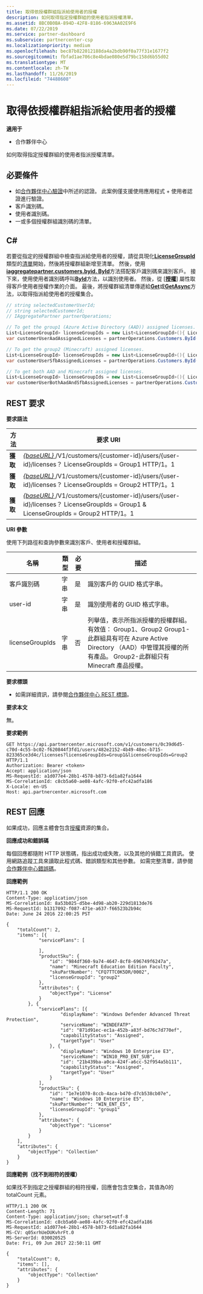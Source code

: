 ```yaml
---
title: 取得依授權群組指派給使用者的授權
description: 如何取得指定授權群組的使用者指派授權清單。
ms.assetid: 8BC0B0BA-894D-42F8-8186-6963AA02E9F6
ms.date: 07/22/2019
ms.service: partner-dashboard
ms.subservice: partnercenter-csp
ms.localizationpriority: medium
ms.openlocfilehash: bec87b822012188da4a2bdb90f0a77f31e1677f2
ms.sourcegitcommit: fbfad1ae706c8e4bdae080e5d79bc158d6b55d02
ms.translationtype: MT
ms.contentlocale: zh-TW
ms.lasthandoff: 11/26/2019
ms.locfileid: "74488608"
---
```

# <a name="get-licenses-assigned-to-a-user-by-license-group"></a>取得依授權群組指派給使用者的授權

**適用于**

- 合作夥伴中心

如何取得指定授權群組的使用者指派授權清單。

## <a name="span-idprerequisitesspan-idprerequisitesspan-idprerequisitesprerequisites"></a><span id="Prerequisites"/><span id="prerequisites"/><span id="PREREQUISITES"/>必要條件


- 如[合作夥伴中心驗證](partner-center-authentication.md)中所述的認證。 此案例僅支援使用應用程式 + 使用者認證進行驗證。
- 客戶識別碼。
- 使用者識別碼。
- 一或多個授權群組識別碼的清單。

## <a name="span-idc_span-idc_c"></a><span id="C_"/><span id="c_"/>C#


若要從指定的授權群組中檢查指派給使用者的授權，請從具現化[**LicenseGroupId**](https://docs.microsoft.com/dotnet/api/microsoft.store.partnercenter.models.licenses.licensegroupid)類型的[清單](https://docs.microsoft.com/dotnet/api/system.collections.generic.list-1)開始，然後將授權群組新增至清單。 然後，使用[**iaggregatepartner.customers.byid. ById**](https://docs.microsoft.com/dotnet/api/microsoft.store.partnercenter.customers.icustomercollection.byid)方法搭配客戶識別碼來識別客戶。 接下來，使用使用者識別碼呼叫[**ById**](https://docs.microsoft.com/dotnet/api/microsoft.store.partnercenter.customerusers.icustomerusercollection.byid)方法，以識別使用者。 然後，從 [[**授權**](https://docs.microsoft.com/dotnet/api/microsoft.store.partnercenter.customerusers.icustomeruser.licenses)] 屬性取得客戶使用者授權作業的介面。 最後，將授權群組清單傳遞給[**Get**](https://docs.microsoft.com/dotnet/api/microsoft.store.partnercenter.customerusers.icustomeruserlicensecollection.get)或[**GetAsync**](https://docs.microsoft.com/dotnet/api/microsoft.store.partnercenter.customerusers.icustomeruserlicensecollection.getasync)方法，以取得指派給使用者的授權集合。

``` csharp
// string selectedCustomerUserId;
// string selectedCustomerId;
// IAggregatePartner partnerOperations;

// To get the group1 (Azure Active Directory (AAD)) assigned licenses.
List<LicenseGroupId> licenseGroupIds = new List<LicenseGroupId>(){ LicenseGroupId.Group1 };
var customerUserAadAssignedLicenses = partnerOperations.Customers.ById(selectedCustomerId).Users.ById(selectedCustomerUserId).Licenses.Get(licenseGroupIds);

// To get the group2 (Minecraft) assigned licenses.
List<LicenseGroupId> licenseGroupIds = new List<LicenseGroupId>(){ LicenseGroupId.Group2 };
var customerUserSfbAssignedLicenses = partnerOperations.Customers.ById(selectedCustomerId).Users.ById(selectedCustomerUserId).Licenses.Get(licenseGroupIds);

// To get both AAD and Minecraft assigned licenses.
List<LicenseGroupId> licenseGroupIds = new List<LicenseGroupId>(){ LicenseGroupId.Group1, LicenseGroupId.Group2 };
var customerUserBothAadAndSfbAssignedLicenses = partnerOperations.Customers.ById(selectedCustomerId).Users.ById(selectedCustomerUserId).Licenses.Get(licenseGroupIds);
```

## <a name="span-id_requestspan-id_requestspan-id_request-rest-request"></a><span id="_Request"/><span id="_request"/><span id="_REQUEST"/> REST 要求

**要求語法**

| 方法  | 要求 URI                                                                                                                                            |
|---------|--------------------------------------------------------------------------------------------------------------------------------------------------------|
| **獲取** | [ *{baseURL}* ](partner-center-rest-urls.md)/V1/customers/{customer-id}/users/{user-id}/licenses？ LicenseGroupIds = Group1 HTTP/1。1                        |
| **獲取** | [ *{baseURL}* ](partner-center-rest-urls.md)/V1/customers/{customer-id}/users/{user-id}/licenses？ LicenseGroupIds = Group2 HTTP/1。1                        |
| **獲取** | [ *{baseURL}* ](partner-center-rest-urls.md)/V1/customers/{customer-id}/users/{user-id}/licenses？ LicenseGroupIds = Group1 & LicenseGroupIds = Group2 HTTP/1。1 |


**URI 參數**

使用下列路徑和查詢參數來識別客戶、使用者和授權群組。

| 名稱            | 類型   | 必要 | 描述                                                                                                                                                                                                                                                           |
|-----------------|--------|----------|-----------------------------------------------------------------------------------------------------------------------------------------------------------------------------------------------------------------------------------------------------------------------|
| 客戶識別碼     | 字串 | 是      | 識別客戶的 GUID 格式字串。                                                                                                                                                                                                                 |
| user-id         | 字串 | 是      | 識別使用者的 GUID 格式字串。                                                                                                                                                                                                                     |
| licenseGroupIds | 字串 | 否       | 列舉值，表示所指派授權的授權群組。 有效值： Group1、Group2 Group1-此群組具有可在 Azure Active Directory （AAD）中管理其授權的所有產品。 Group2-此群組只有 Minecraft 產品授權。 |

 

**要求標頭**

- 如需詳細資訊，請參閱[合作夥伴中心 REST 標頭](headers.md)。

**要求本文**

無。

**要求範例**

```http
GET https://api.partnercenter.microsoft.com/v1/customers/0c39d6d5-c70d-4c55-bc02-f620844f3fd1/users/482e2152-4b49-48ec-b715-823365ce3d4c/licenses?licenseGroupIds=Group1&licenseGroupIds=Group2 HTTP/1.1
Authorization: Bearer <token>
Accept: application/json
MS-RequestId: a1d077e4-28b1-4578-b873-6d1a82fa1644
MS-CorrelationId: c8cb5a60-ae08-4afc-92f0-efc42adfa186
X-Locale: en-US
Host: api.partnercenter.microsoft.com
```

## <a name="span-id_responsespan-id_responsespan-id_response-rest-response"></a><span id="_Response"/><span id="_response"/><span id="_RESPONSE"/> REST 回應

如果成功，回應主體會包含[授權](license-resources.md#license)資源的集合。

**回應成功和錯誤碼**

每個回應都隨附 HTTP 狀態碼，指出成功或失敗，以及其他的偵錯工具資訊。 使用網路追蹤工具來讀取此程式碼、錯誤類型和其他參數。 如需完整清單，請參閱[合作夥伴中心錯誤碼](error-codes.md)。

**回應範例**

```http
HTTP/1.1 200 OK
Content-Type: application/json
MS-CorrelationId: 8a53b025-d5be-4d98-ab20-229d1813de76
MS-RequestId: b1317092-f087-471e-a637-f66523b2b94c
Date: June 24 2016 22:00:25 PST

{
    "totalCount": 2,
    "items": [{
            "servicePlans": [

            ],
            "productSku": {
                "id": "984df360-9a74-4647-8cf8-696749f6247a",
                "name": "Minecraft Education Edition Faculty",
                "skuPartNumber": "CFQ7TTC0K5DR/0002",
                "licenseGroupId": "group2"
            },
            "attributes": {
                "objectType": "License"
            }
        }, {
            "servicePlans": [{
                    "displayName": "Windows Defender Advanced Threat Protection",
                    "serviceName": "WINDEFATP",
                    "id": "871d91ec-ec1a-452b-a83f-bd76c7d770ef",
                    "capabilityStatus": "Assigned",
                    "targetType": "User"
                }, {
                    "displayName": "Windows 10 Enterprise E3",
                    "serviceName": "WIN10_PRO_ENT_SUB",
                    "id": "21b439ba-a0ca-424f-a6cc-52f954a5b111",
                    "capabilityStatus": "Assigned",
                    "targetType": "User"
                }
            ],
            "productSku": {
                "id": "1e7e1070-8ccb-4aca-b470-d7cb538cb07e",
                "name": "Windows 10 Enterprise E5",
                "skuPartNumber": "WIN_ENT_E5",
                "licenseGroupId": "group1"
            },
            "attributes": {
                "objectType": "License"
            }
        }
    ],
    "attributes": {
        "objectType": "Collection"
    }
}
```

**回應範例（找不到相符的授權）**

如果找不到指定之授權群組的相符授權，回應會包含空集合，其值為0的 totalCount 元素。

```http
HTTP/1.1 200 OK
Content-Length: 71
Content-Type: application/json; charset=utf-8
MS-CorrelationId: c8cb5a60-ae08-4afc-92f0-efc42adfa186
MS-RequestId: a1d077e4-28b1-4578-b873-6d1a82fa1644
MS-CV: q05xrhUeDUKvhrFt.0
MS-ServerId: 030020525
Date: Fri, 09 Jun 2017 22:50:11 GMT

{
    "totalCount": 0,
    "items": [],
    "attributes": {
        "objectType": "Collection"
    }
}
```